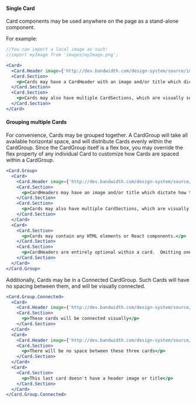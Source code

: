 #### **Single Card** ####

Card components may be used anywhere on the page as a stand-alone component.

For example:
```jsx harmony
//You can import a local image as such:
//import myImage from 'images/myImage.png';

<Card>
  <Card.Header image={'http://dev.bandwidth.com/design-system/source/images/blue.png'} title="My Card" />
  <Card.Section>
    <p>Cards may have a CardHeader with an image and/or title which dictate how the top of the card will look.</p>
  </Card.Section>
  <Card.Section>
    <p>Cards may also have multiple CardSections, which are visually separated within each Card.</p>
  </Card.Section>
</Card>
```
 
#### **Grouping multiple Cards** ####
For convenience, Cards may be grouped together.  A CardGroup will take all available horizontal space, and will
distribute Cards evenly within the CardGroup.  Since the CardGroup itself is a flex box, you may override the flex
property of any individual Card to customize how Cards are spaced within a CardGroup.   
```jsx harmony
<Card.Group>
  <Card>
    <Card.Header image={'http://dev.bandwidth.com/design-system/source/images/blue.png'} title="My Card" />
    <Card.Section>
      <p>CardHeaders may have an image and/or title which dictate how the top of the card will look.</p>
    </Card.Section>
    <Card.Section>
      <p>Cards may also have multiple CardSections, which are visually separated within each Card.</p>
    </Card.Section>
  </Card>
  <Card>
    <Card.Section>
      <p>Cards may contain any HTML elements or React components.</p>
    </Card.Section>
    <Card.Section>
      <p>CardHeaders are entirely optional within a card.  Omitting one causes the card to not have a header.</p>
    </Card.Section>
  </Card>
</Card.Group>
```
Additionally, Cards may be in a Connected CardGroup.  Such Cards will have no spacing between them, and will be visually
connected.

```jsx harmony
<Card.Group.Connected>
  <Card>
    <Card.Header image={'http://dev.bandwidth.com/design-system/source/images/blue.png'} title="First of many" />
    <Card.Section>
      <p>These cards will be connected visually</p>
    </Card.Section>
  </Card>
  <Card>
    <Card.Header image={'http://dev.bandwidth.com/design-system/source/images/blue.png'} title="Another card" />
    <Card.Section>
      <p>There will be no space between these three cards</p>
    </Card.Section>
  </Card>
  <Card>
    <Card.Section>
      <p>This last card doesn't have a header image or title</p>
    </Card.Section>
  </Card>
</Card.Group.Connected>
```
